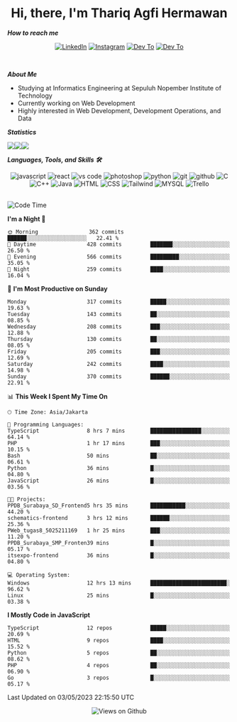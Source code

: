 <div align="center">
  <h1>Hi, there, I'm Thariq Agfi Hermawan</h1>
</div>


***How to reach me***
<p align='center'>
   <a href="https://www.linkedin.com/in/thariqagfihermawan" target="_blank"><img src="https://img.shields.io/badge/LinkedIn-0077B5?style=for-the-badge&logo=linkedin&logoColor=white" alt="LinkedIn"></a>
   <a href="https://www.instagram.com/thoriqagfi" target="_blank"><img src="https://img.shields.io/badge/Instagram-E4405F?style=for-the-badge&logo=instagram&logoColor=white" alt="Instagram"></a>
   <a href="https://medium.com/@thoriq.aghfi60" target="_blank"><img src="https://img.shields.io/badge/Medium-12100E?style=for-the-badge&logo=medium&logoColor=white" alt="Dev To"></a>
   <a href="https://linktr.ee/thoriqagfi" target="_blank"><img src="https://img.shields.io/badge/linktree-1de9b6?style=for-the-badge&logo=linktree&logoColor=white" alt="Dev To"></a>
</p>

<br>

***About Me***
- Studying at Informatics Engineering at Sepuluh Nopember Institute of Technology
- Currently working on Web Development
- Highly interested in Web Development, Development Operations, and Data

***Statistics***

<!-- [![GitHub Streak](http://github-readme-streak-stats.herokuapp.com?user=thoriqagfi&theme=dark)](https://git.io/streak-stats) -->

<div align="center">
  <div style="display: flex;">
    <img src="http://github-readme-streak-stats.herokuapp.com?user=thoriqagfi&theme=chartreuse-dark"/>
    <img src="https://github-readme-stats.vercel.app/api/top-langs/?username=thoriqagfi&layout=compact&&theme=chartreuse-dark&langs_count=8)](https://github.com/thoriqagfi"/>
    <img src="https://github-readme-stats.vercel.app/api?username=thoriqagfi&show_icons=true&theme=chartreuse-dark"/>
  </div>
</div>

<!-- [![Top Langs](https://github-readme-stats.vercel.app/api/top-langs/?username=thoriqagfi&layout=compact&&theme=chartreuse-dark&langs_count=8)](https://github.com/thoriqagfi)
< ![Agfi's GitHub stats](https://github-readme-stats.vercel.app/api?username=thoriqagfi&show_icons=true&theme=chartreuse-dark) -->

***Languages, Tools, and Skills 🛠***

  <div align="center">
    <img src="https://img.shields.io/badge/JavaScript-F7DF1E?style=for-the-badge&logo=javascript&logoColor=black" alt="javascript" />
    <img src="https://img.shields.io/badge/React-61DAFB?style=for-the-badge&logo=react&logoColor=black" alt="react" />
    <img src="https://img.shields.io/badge/vs%20code-007ACC?style=for-the-badge&logo=visual%20studio%20code&logoColor=white" alt="vs code" />
    <img src="https://img.shields.io/badge/adobe%20photoshop-31A8FF?style=for-the-badge&logo=adobe%20photoshop&logoColor=white" alt="photoshop" />
    <img src="https://img.shields.io/badge/python-3776AB?style=for-the-badge&logo=python&logoColor=white" alt="python" />
    <img src="https://img.shields.io/badge/Git-F05032?style=for-the-badge&logo=git&logoColor=white" alt="git" />
    <img src="https://img.shields.io/badge/GitHub-100000?style=for-the-badge&logo=github&logoColor=white" alt="github" />
    <img src="https://img.shields.io/badge/c-%2300599C.svg?style=for-the-badge&logo=c&logoColor=white" alt="C" />
    <img src="https://img.shields.io/badge/c++-%2300599C.svg?style=for-the-badge&logo=c%2B%2B&logoColor=white" alt="C++" />
    <img src="https://img.shields.io/badge/Java-ED8B00?style=for-the-badge&logo=java&logoColor=white" alt="Java"/>
    <img src="https://img.shields.io/badge/HTML5-E34F26?style=for-the-badge&logo=html5&logoColor=white" alt="HTML" />
    <img src="https://img.shields.io/badge/CSS-239120?&style=for-the-badge&logo=css3&logoColor=white" alt ="CSS" />
    <img src="https://img.shields.io/badge/tailwindcss-%2338B2AC.svg?style=for-the-badge&logo=tailwind-css&logoColor=white" alt="Tailwind" />
    <img src="https://img.shields.io/badge/MySQL-00000F?style=for-the-badge&logo=mysql&logoColor=white" alt="MYSQL" />
    <img src="https://img.shields.io/badge/Trello-%23026AA7.svg?style=for-the-badge&logo=Trello&logoColor=white" alt="Trello" />
  </div><br>

<!--START_SECTION:waka-->
![Code Time](http://img.shields.io/badge/Code%20Time-325%20hrs%2035%20mins-blue)

**I'm a Night 🦉** 

```text
🌞 Morning                362 commits         ██████░░░░░░░░░░░░░░░░░░░   22.41 % 
🌆 Daytime                428 commits         ███████░░░░░░░░░░░░░░░░░░   26.50 % 
🌃 Evening                566 commits         █████████░░░░░░░░░░░░░░░░   35.05 % 
🌙 Night                  259 commits         ████░░░░░░░░░░░░░░░░░░░░░   16.04 % 
```
📅 **I'm Most Productive on Sunday** 

```text
Monday                   317 commits         █████░░░░░░░░░░░░░░░░░░░░   19.63 % 
Tuesday                  143 commits         ██░░░░░░░░░░░░░░░░░░░░░░░   08.85 % 
Wednesday                208 commits         ███░░░░░░░░░░░░░░░░░░░░░░   12.88 % 
Thursday                 130 commits         ██░░░░░░░░░░░░░░░░░░░░░░░   08.05 % 
Friday                   205 commits         ███░░░░░░░░░░░░░░░░░░░░░░   12.69 % 
Saturday                 242 commits         ████░░░░░░░░░░░░░░░░░░░░░   14.98 % 
Sunday                   370 commits         ██████░░░░░░░░░░░░░░░░░░░   22.91 % 
```


📊 **This Week I Spent My Time On** 

```text
🕑︎ Time Zone: Asia/Jakarta

💬 Programming Languages: 
TypeScript               8 hrs 7 mins        ████████████████░░░░░░░░░   64.14 % 
PHP                      1 hr 17 mins        ███░░░░░░░░░░░░░░░░░░░░░░   10.15 % 
Bash                     50 mins             ██░░░░░░░░░░░░░░░░░░░░░░░   06.61 % 
Python                   36 mins             █░░░░░░░░░░░░░░░░░░░░░░░░   04.80 % 
JavaScript               26 mins             █░░░░░░░░░░░░░░░░░░░░░░░░   03.56 % 

🐱‍💻 Projects: 
PPDB_Surabaya_SD_Frontend5 hrs 35 mins       ███████████░░░░░░░░░░░░░░   44.20 % 
schematics-frontend      3 hrs 12 mins       ██████░░░░░░░░░░░░░░░░░░░   25.36 % 
PWeb_tugas8_5025211169   1 hr 25 mins        ███░░░░░░░░░░░░░░░░░░░░░░   11.20 % 
PPDB_Surabaya_SMP_Fronten39 mins             █░░░░░░░░░░░░░░░░░░░░░░░░   05.17 % 
itsexpo-frontend         36 mins             █░░░░░░░░░░░░░░░░░░░░░░░░   04.80 % 

💻 Operating System: 
Windows                  12 hrs 13 mins      ████████████████████████░   96.62 % 
Linux                    25 mins             █░░░░░░░░░░░░░░░░░░░░░░░░   03.38 % 
```

**I Mostly Code in JavaScript** 

```text
TypeScript               12 repos            █████░░░░░░░░░░░░░░░░░░░░   20.69 % 
HTML                     9 repos             ████░░░░░░░░░░░░░░░░░░░░░   15.52 % 
Python                   5 repos             ██░░░░░░░░░░░░░░░░░░░░░░░   08.62 % 
PHP                      4 repos             ██░░░░░░░░░░░░░░░░░░░░░░░   06.90 % 
Go                       3 repos             █░░░░░░░░░░░░░░░░░░░░░░░░   05.17 % 
```




 Last Updated on 03/05/2023 22:15:50 UTC
<!--END_SECTION:waka-->

<div align="center">
<img src="https://komarev.com/ghpvc/?username=thoriqagfi&color=blue" alt="Views on Github" />
</div>